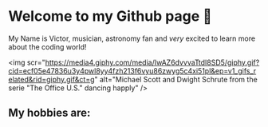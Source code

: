 # Welcome to my Github page 👋

My Name is Victor, musician, astronomy fan and _very_ excited to learn more about the coding world!

<img scr="https://media4.giphy.com/media/IwAZ6dvvvaTtdI8SD5/giphy.gif?cid=ecf05e47836u3y4pwl8yy4fzh213f6vyu86zwyg5c4xi51pl&ep=v1_gifs_related&rid=giphy.gif&ct=g" alt="Michael Scott and Dwight Schrute from the serie "The Office U.S." dancing happly" />

## My hobbies are:


<!--
**victor-f-santos/victor-f-santos** is a ✨ _special_ ✨ repository because its `README.md` (this file) appears on your GitHub profile.

Here are some ideas to get you started:

- 🔭 I’m currently working on ...
- 🌱 I’m currently learning ...
- 👯 I’m looking to collaborate on ...
- 🤔 I’m looking for help with ...
- 💬 Ask me about ...
- 📫 How to reach me: ...
- 😄 Pronouns: ...
- ⚡ Fun fact: ...
-->
